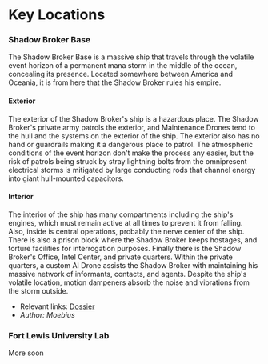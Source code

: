 # Key Locations

### Shadow Broker Base

The Shadow Broker Base is a massive ship that travels through the volatile event horizon of a permanent mana storm in the middle of the ocean, concealing its presence. Located somewhere between America and Oceania, it is from here that the Shadow Broker rules his empire.

#### Exterior

The exterior of the Shadow Broker's ship is a hazardous place. The Shadow Broker's private army patrols the exterior, and Maintenance Drones tend to the hull and the systems on the exterior of the ship. The exterior also has no hand or guardrails making it a dangerous place to patrol. The atmospheric conditions of the event horizon don't make the process any easier, but the risk of patrols being struck by stray lightning bolts from the omnipresent electrical storms is mitigated by large conducting rods that channel energy into giant hull-mounted capacitors.  

#### Interior

The interior of the ship has many compartments including the ship's engines, which must remain active at all times to prevent it from falling. Also, inside is central operations, probably the nerve center of the ship. There is also a prison block where the Shadow Broker keeps hostages, and torture facilities for interrogation purposes. Finally there is the Shadow Broker's Office, Intel Center, and private quarters. Within the private quarters, a custom AI Drone assists the Shadow Broker with maintaining his massive network of informants, contacts, and agents. Despite the ship's volatile location, motion dampeners absorb the noise and vibrations from the storm outside.  

* Relevant links: [Dossier ](https://www.notion.so/neonanarchy/Shadow-Broker-dossier-72a7cb6e35e04cd18a238124c7a28104)
* _Author: Moebius_

### Fort Lewis University Lab

More soon

